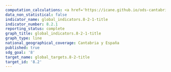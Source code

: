 ```yaml
---
computation_calculations: <a href='https://icane.github.io/ods-cantabria/assets/pdf/8.2.1.1.pdf' target='_blank'>Tasa de crecimiento anual del PIB real por persona empleada</a><br><a href='https://icane.github.io/ods-cantabria/assets/pdf/8.2.1.1_b.pdf' target='_blank'>Tasa de crecimiento anual del PIB real por persona empleada</a>
data_non_statistical: false
indicator_name: global_indicators.8-2-1-title
indicator_number: 8.2.1
reporting_status: complete
graph_title: global_indicators.8-2-1-title
graph_type: line
national_geographical_coverage: Cantabria y España
published: true
sdg_goal: '8'
target_name: global_targets.8-2-title
target_id: '8.2'
---
```


